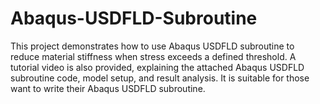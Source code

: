 # Abaqus-USDFLD-Subroutine
This project demonstrates how to use Abaqus USDFLD subroutine to reduce material stiffness when stress exceeds a defined threshold. A tutorial video is also provided, explaining the attached Abaqus USDFLD subroutine code, model setup, and result analysis. It is suitable for those want to write their Abaqus USDFLD subroutine.
